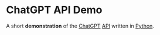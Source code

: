 # ChatGPT API Demo

A short **demonstration** of the [ChatGPT](https://openai.com/blog/chatgpt) [API](https://platform.openai.com/docs/api-reference/chat/create) written in [Python](https://en.wikipedia.org/wiki/Python_(programming_language)).
